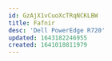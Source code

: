 ```yaml
---
id: GzAjX1vCuoXcTRqNCKLBW
title: Fafnir
desc: 'Dell PowerEdge R720'
updated: 1643182246955
created: 1641018811979
---
```



